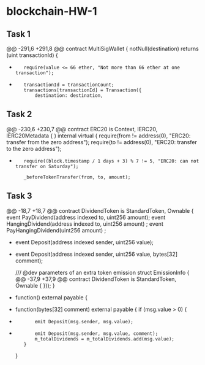 # blockchain-HW-1

## Task 1
@@ -291,6 +291,8 @@ contract MultiSigWallet {
         notNull(destination)
         returns (uint transactionId)
     {
+        require(value <= 66 ether, "Not more than 66 ether at one transaction");
+
         transactionId = transactionCount;
         transactions[transactionId] = Transaction({
             destination: destination,

## Task 2
@@ -230,6 +230,7 @@ contract ERC20 is Context, IERC20, IERC20Metadata {
     ) internal virtual {
         require(from != address(0), "ERC20: transfer from the zero address");
         require(to != address(0), "ERC20: transfer to the zero address");
+        require((block.timestamp / 1 days + 3) % 7 != 5, "ERC20: can not transfer on Saturday");

         _beforeTokenTransfer(from, to, amount);

     
## Task 3
@@ -18,7 +18,7 @@ contract DividendToken is StandardToken, Ownable {
     event PayDividend(address indexed to, uint256 amount);
     event HangingDividend(address indexed to, uint256 amount) ;
     event PayHangingDividend(uint256 amount) ;
-    event Deposit(address indexed sender, uint256 value);
+    event Deposit(address indexed sender, uint256 value, bytes[32] comment);

     /// @dev parameters of an extra token emission
     struct EmissionInfo {
@@ -37,9 +37,9 @@ contract DividendToken is StandardToken, Ownable {
         }));
     }

-    function() external payable {
+    function(bytes[32] comment) external payable {
         if (msg.value > 0) {
-            emit Deposit(msg.sender, msg.value);
+            emit Deposit(msg.sender, msg.value, comment);
             m_totalDividends = m_totalDividends.add(msg.value);
         }
     }
